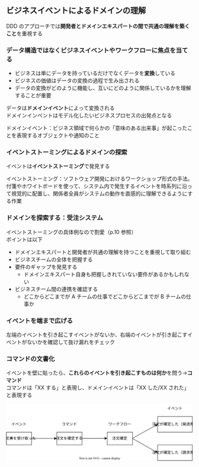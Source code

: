 ## ビジネスイベントによるドメインの理解

DDD のアプローチでは**開発者とドメインエキスパートの間で共通の理解を築くこと**を重視する

### データ構造ではなくビジネスイベントやワークフローに焦点を当てる

- ビジネスは単にデータを持っているだけでなくデータを**変換**している
- ビジネスの価値はデータの変換の過程で生み出される
- データの変換がどのように機能し、互いにどのように関係しているかを理解することが重要

データは**ドメインイベント**によって変換される  
ドメインインベントはモデル化したいビジネスプロセスの出発点となる

ドメインイベント：ビジネス領域で何らかの「意味のある出来事」が起こったことを表現するオブジェクトや通知のこと

### イベントストーミングによるドメインの探索

イベントは**イベントストーミング**で発見する

イベントストーミング：ソフトウェア開発におけるワークショップ形式の手法。付箋やホワイトボードを使って、システム内で発生するイベントを時系列に沿って視覚的に配置し、関係者全員がシステムの動作を直感的に理解できるようにする作業

### ドメインを探索する：受注システム

イベントストーミングの具体例なので割愛（p.10 参照）  
ポイントは以下

- ドメインエキスパートと開発者が共通の理解を持つことを重視して取り組む
- ビジネスチームの全体を把握する
- 要件のギャップを発見する
  - ドメインエキスパート自身も把握しきれていない要件があるかもしれない
- ビジネスチーム間の連携を確認する
  - どこからどこまでが A チームの仕事でどこからどこまでが B チームの仕事か

### イベントを端まで広げる

左端のイベントを引き起こすイベントがないか、右端のイベントが引き起こすイベントがないかを確認して抜け漏れをチェック

### コマンドの文書化

イベントを壁に貼ったら、**これらのイベントを引き起こすものは何か**を問う->**コマンド**  
コマンドは「XX する」と表現し、ドメインイベントは「XX した/XX された」と表現する

![](./img/command.drawio.svg)
